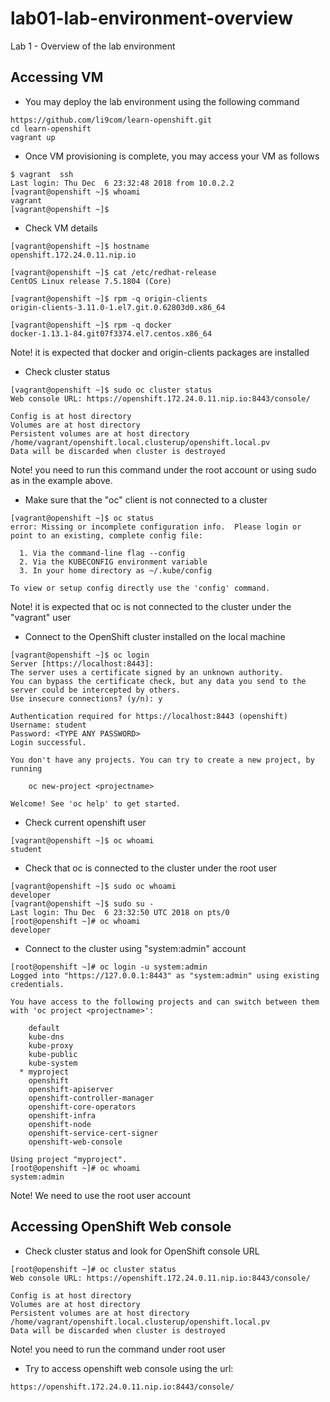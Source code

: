# lab01-lab-environment-overview
Lab 1 - Overview of the lab environment

## Accessing VM
- You may deploy the lab environment using the following command

```
https://github.com/li9com/learn-openshift.git
cd learn-openshift
vagrant up
```

- Once VM provisioning is complete, you may access your VM as follows

```
$ vagrant  ssh
Last login: Thu Dec  6 23:32:48 2018 from 10.0.2.2
[vagrant@openshift ~]$ whoami
vagrant
[vagrant@openshift ~]$

```

- Check VM details

```
[vagrant@openshift ~]$ hostname
openshift.172.24.0.11.nip.io

[vagrant@openshift ~]$ cat /etc/redhat-release
CentOS Linux release 7.5.1804 (Core)

[vagrant@openshift ~]$ rpm -q origin-clients
origin-clients-3.11.0-1.el7.git.0.62803d0.x86_64

[vagrant@openshift ~]$ rpm -q docker
docker-1.13.1-84.git07f3374.el7.centos.x86_64
```

Note! it is expected that docker and origin-clients packages are installed

- Check cluster status

```
[vagrant@openshift ~]$ sudo oc cluster status
Web console URL: https://openshift.172.24.0.11.nip.io:8443/console/

Config is at host directory
Volumes are at host directory
Persistent volumes are at host directory /home/vagrant/openshift.local.clusterup/openshift.local.pv
Data will be discarded when cluster is destroyed
```

Note! you need to run this command under the root account or using sudo as in the example above.

- Make sure that the "oc" client is not connected to a cluster

```
[vagrant@openshift ~]$ oc status
error: Missing or incomplete configuration info.  Please login or point to an existing, complete config file:

  1. Via the command-line flag --config
  2. Via the KUBECONFIG environment variable
  3. In your home directory as ~/.kube/config

To view or setup config directly use the 'config' command.
```

Note! it is expected that oc is not connected to the cluster under the "vagrant" user

- Connect to the OpenShift cluster installed on the local machine

```
[vagrant@openshift ~]$ oc login
Server [https://localhost:8443]:
The server uses a certificate signed by an unknown authority.
You can bypass the certificate check, but any data you send to the server could be intercepted by others.
Use insecure connections? (y/n): y

Authentication required for https://localhost:8443 (openshift)
Username: student
Password: <TYPE ANY PASSWORD>
Login successful.

You don't have any projects. You can try to create a new project, by running

    oc new-project <projectname>

Welcome! See 'oc help' to get started.

```

- Check current openshift user

```
[vagrant@openshift ~]$ oc whoami
student
```

- Check that oc is connected to the cluster under the root user

```
[vagrant@openshift ~]$ sudo oc whoami
developer
[vagrant@openshift ~]$ sudo su -
Last login: Thu Dec  6 23:32:50 UTC 2018 on pts/0
[root@openshift ~]# oc whoami
developer
```

- Connect to the cluster using "system:admin" account

```
[root@openshift ~]# oc login -u system:admin
Logged into "https://127.0.0.1:8443" as "system:admin" using existing credentials.

You have access to the following projects and can switch between them with 'oc project <projectname>':

    default
    kube-dns
    kube-proxy
    kube-public
    kube-system
  * myproject
    openshift
    openshift-apiserver
    openshift-controller-manager
    openshift-core-operators
    openshift-infra
    openshift-node
    openshift-service-cert-signer
    openshift-web-console

Using project "myproject".
[root@openshift ~]# oc whoami
system:admin
```

Note! We need to use the root user account


## Accessing OpenShift Web console

- Check cluster status and look for OpenShift console URL

```
[root@openshift ~]# oc cluster status
Web console URL: https://openshift.172.24.0.11.nip.io:8443/console/

Config is at host directory
Volumes are at host directory
Persistent volumes are at host directory /home/vagrant/openshift.local.clusterup/openshift.local.pv
Data will be discarded when cluster is destroyed

```

Note! you need to run the command under root user

- Try to access openshift web console using the url:

```
https://openshift.172.24.0.11.nip.io:8443/console/
```
